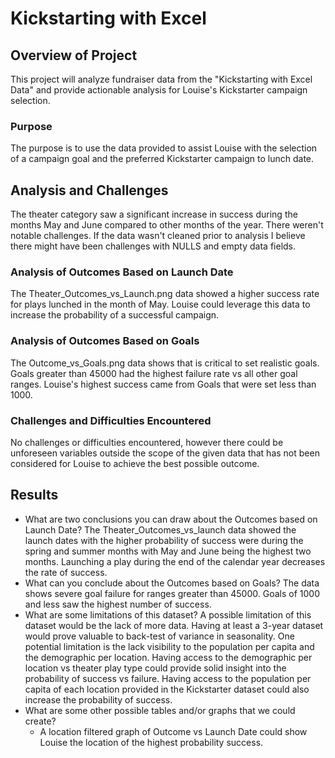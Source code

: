 # Kickstarting with Excel

## Overview of Project
This project will analyze fundraiser data from the "Kickstarting with Excel Data" and provide actionable analysis for Louise's Kickstarter campaign selection.
### Purpose
The purpose is to use the data provided to assist Louise with the selection of a campaign goal and the preferred Kickstarter campaign to lunch date.
## Analysis and Challenges
The theater category saw a significant increase in success during the months May and June compared to other months of the year. There weren't notable challenges. If the data wasn't cleaned prior to analysis I believe there might have been challenges with NULLS and empty data fields.
### Analysis of Outcomes Based on Launch Date
The Theater_Outcomes_vs_Launch.png data showed a higher success rate for plays lunched in the month of May. Louise could leverage this data to increase the probability of a successful campaign.
### Analysis of Outcomes Based on Goals
The Outcome_vs_Goals.png data shows that is critical to set realistic goals. Goals greater than 45000 had the highest failure rate vs all other goal ranges. Louise's highest success came from Goals that were set less than 1000.
### Challenges and Difficulties Encountered
No challenges or difficulties encountered, however there could be unforeseen variables outside the scope of the given data that has not been considered for Louise to achieve the best possible outcome.
## Results

- What are two conclusions you can draw about the Outcomes based on Launch Date?
The Theater_Outcomes_vs_launch data showed the launch dates with the higher probability of success were during the spring and summer months with May and June being the highest two months. Launching a play during the end of the calendar year decreases the rate of success.
- What can you conclude about the Outcomes based on Goals?
The data shows severe goal failure for ranges greater than 45000. Goals of 1000 and less saw the highest number of success.
- What are some limitations of this dataset?
A possible limitation of this dataset would be the lack of more data. Having at least a 3-year dataset would prove valuable to back-test of variance in seasonality.
One potential limitation is the lack visibility to the population per capita and the demographic per location. Having access to the demographic per location vs theater play type could provide solid insight into the probability of success vs failure. Having access to the population per capita of each location provided in the Kickstarter dataset could also increase the probability of success.
- What are some other possible tables and/or graphs that we could create?
  - A location filtered graph of Outcome vs Launch Date could show Louise the location of the highest probability success.
